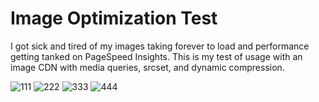 # Image Optimization Test

I got sick and tired of my images taking forever to load and performance getting tanked on PageSpeed Insights. This is my test of usage with an image CDN with media queries, srcset, and dynamic compression.

![111](https://github.com/user-attachments/assets/99a834e4-b00e-4390-b0ca-7d78deacda78)
![222](https://github.com/user-attachments/assets/070a2f8c-320c-4172-81a2-8b1045a6b54b)
![333](https://github.com/user-attachments/assets/b1349189-58a6-400b-a84b-7b6ac6816b93)
![444](https://github.com/user-attachments/assets/b73a30da-076a-4364-9940-96fa6d198cae)
